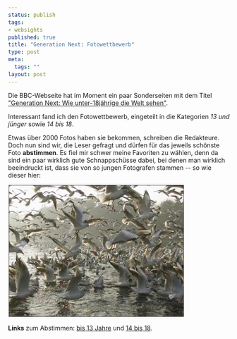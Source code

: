 ```yaml
--- 
status: publish
tags: 
- websights
published: true
title: "Generation Next: Fotowettbewerb"
type: post
meta: 
  tags: ""
layout: post
---
```

Die BBC-Webseite hat im Moment ein paar Sonderseiten mit dem Titel <a href="http://news.bbc.co.uk/2/hi/in_depth/world/2006/generation_next/default.stm">"Generation Next: Wie unter-18jährige die Welt sehen"</a>.

Interessant fand ich den Fotowettbewerb, eingeteilt in die Kategorien <em>13 und jünger</em> sowie <em>14 bis 18</em>.

Etwas über 2000 Fotos haben sie bekommen, schreiben die Redakteure. Doch nun sind wir, die Leser gefragt und dürfen für das jeweils schönste Foto <strong>abstimmen</strong>. Es fiel mir schwer meine Favoriten zu wählen, denn da sind ein paar wirklich gute Schnappschüsse dabei, bei denen man wirklich beeindruckt ist, dass sie von so jungen Fotografen stammen -- so wie dieser hier:

<img id="image745" src="/media/wp/2006/12/generation-next-beispiel.jpg" alt="Generation Next Fotowettbewerb Beispiel" class="centered" />

<strong>Links</strong> zum Abstimmen: <a href="http://news.bbc.co.uk/2/hi/in_depth/6209428.stm">bis 13 Jahre</a> und <a href="http://news.bbc.co.uk/2/hi/in_depth/6209166.stm">14 bis 18</a>.
